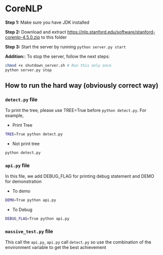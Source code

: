 # CoreNLP

**Step 1:** Make sure you have JDK installed

**Step 2:** Download and extract https://nlp.stanford.edu/software/stanford-corenlp-4.5.0.zip to this folder

**Step 3:** Start the server by running `python server.py start`

**Addition:**: To stop the server, follow the next steps:

```bash
chmod +x shutdown_server.sh # Run this only once
python server.py stop
```

## How to run the hard way (obviously correct way)

### `detect.py` file

To print the tree, please use TREE=True before `python detect.py`. For example,

- Print Tree

```bash
TREE=True python detect.py
```

- Not print tree

```bash
python detect.py
```

### `api.py` file

In this file, we add DEBUG_FLAG for printing debug statement and DEMO for demonstration

- To demo

```bash
DEMO=True python api.py
```

- To Debug

```bash
DEBUG_FLAG=True python api.py
```

### `massive_test.py` file

This call the `api.py`, `api.py` call `detect.py` so use the combination of the environment variable to get the best achievement

